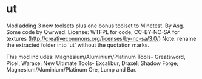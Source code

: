 ut
================
Mod adding 3 new toolsets plus one bonus toolset to Minetest.
By Asg. Some code by Qwrwed.
License: WTFPL for code, CC-BY-NC-SA for textures (http://creativecommons.org/licenses/by-nc-sa/3.0/)
Note: rename the extracted folder into 'ut' without the quotation marks.

This mod includes:
Magnesium/Aluminium/Platinum Tools- Greatsword, Picel, Waraxe; 
New Ultimate Tools- Excalibur, Draxel; 
Shadow Forge; 
Magnesium/Aluminium/Platinum Ore, Lump and Bar.
